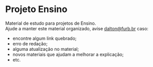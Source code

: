 # Projeto Ensino

Material de estudo para projetos de Ensino.  
Ajude a manter este material organizado, avise [dalton@furb.br](mailto:dalton@furb.br) caso:

- encontre algum link quebrado;  
- erro de redação;  
- alguma atualização no material;  
- novos materiais que ajudam a melhorar a explicação;
- etc.
